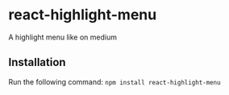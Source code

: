 # react-highlight-menu

A highlight menu like on medium

## Installation

Run the following command:
`npm install react-highlight-menu`
